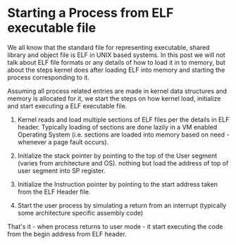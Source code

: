Starting a Process from ELF executable file
===========================================
We all know that the standard file for representing executable, shared library and object file is ELF in UNIX based systems. 
In this post we will not talk about ELF file formats or any details of how to load it in to memory, 
but about the steps kernel does after loading ELF into memory and starting the process corresponding to it.

Assuming all process related entries are made in kernel data structures and memory is allocated for it, 
we start the steps on how kernel load, initialize and start executing a ELF executable file.

1. Kernel reads and load multiple sections of ELF files per the details in ELF header. Typically loading of sections are done lazily in a VM enabled Operating System (i.e. sections are loaded into memory based on need - whenever a page fault occurs).

2. Initialize the stack pointer by pointing to the top of the User segment (varies from architecture and OS). nothing but load the address of top of user segment into SP register.

3. Initialize the Instruction pointer by pointing to the start address taken from the ELF Header file.

4. Start the user process by simulating a return from an
 interrupt (typically some architecture specific assembly code)

That's it - when process returns to user mode - it start executing the code from the begin address from ELF header.
